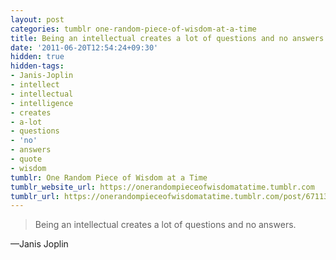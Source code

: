 ```yaml
---
layout: post
categories: tumblr one-random-piece-of-wisdom-at-a-time
title: Being an intellectual creates a lot of questions and no answers.
date: '2011-06-20T12:54:24+09:30'
hidden: true
hidden-tags:
- Janis-Joplin
- intellect
- intellectual
- intelligence
- creates
- a-lot
- questions
- 'no'
- answers
- quote
- wisdom
tumblr: One Random Piece of Wisdom at a Time
tumblr_website_url: https://onerandompieceofwisdomatatime.tumblr.com
tumblr_url: https://onerandompieceofwisdomatatime.tumblr.com/post/6711317953/being-an-intellectual-creates-a-lot-of-questions
---
```

> Being an intellectual creates a lot of questions and no answers.

—Janis Joplin
